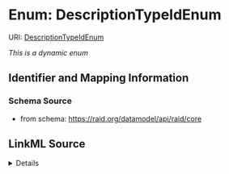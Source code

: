 # Enum: DescriptionTypeIdEnum



URI: [DescriptionTypeIdEnum](DescriptionTypeIdEnum.md)


_This is a dynamic enum_








## Identifier and Mapping Information







### Schema Source


* from schema: https://raid.org/datamodel/api/raid/core






## LinkML Source

<details>
```yaml
name: DescriptionTypeIdEnum
from_schema: https://raid.org/datamodel/api/raid/core
rank: 1000
reachable_from:
  source_ontology: https://vocabs.ardc.edu.au/repository/api/sparql/raid_research-activity-identifier-raid-controlled-lists_raid-cl-v1-1
  source_nodes:
  - https://vocabulary.raid.org/description.type.schemaUri/276
  relationship_types:
  - skos:narrower
  is_direct: true
  include_self: false
  traverse_up: false

```
</details>
